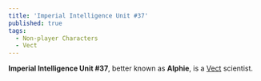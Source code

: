 ```yaml
---
title: 'Imperial Intelligence Unit #37'
published: true
tags:
  - Non-player Characters
  - Vect
---
```


**Imperial Intelligence Unit #37**, better known as **Alphie**, is a [Vect](/compendium/Vect) scientist.
